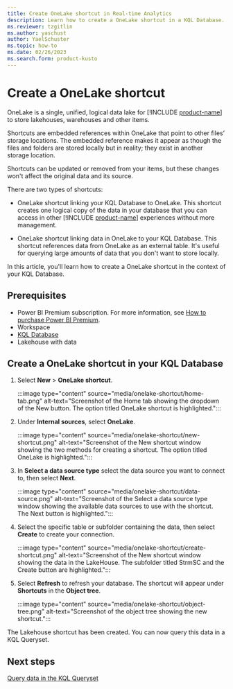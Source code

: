 ```yaml
---
title: Create OneLake shortcut in Real-time Analytics
description: Learn how to create a OneLake shortcut in a KQL Database.
ms.reviewer: tzgitlin
ms.author: yaschust
author: YaelSchuster
ms.topic: how-to
ms.date: 02/26/2023
ms.search.form: product-kusto
---
```


# Create a OneLake shortcut

OneLake is a single, unified, logical data lake for [!INCLUDE [product-name](../includes/product-name.md)] to store lakehouses, warehouses and other items.

Shortcuts are embedded references within OneLake that point to other files’ storage locations. The embedded reference makes it appear as though the files and folders are stored locally but in reality; they exist in another storage location.

Shortcuts can be updated or removed from your items, but these changes won't affect the original data and its source.

There are two types of shortcuts:

* OneLake shortcut linking your KQL Database to OneLake. This shortcut creates one logical copy of the data in your database that you can access in other [!INCLUDE [product-name](../includes/product-name.md)] experiences without more management.

* OneLake shortcut linking data in OneLake to your KQL Database. This shortcut references data from OneLake as an external table. It's useful for querying large amounts of data that you don't want to store locally.

In this article, you'll learn how to create a OneLake shortcut in the context of your KQL Database.

## Prerequisites

* Power BI Premium subscription. For more information, see [How to purchase Power BI Premium](/power-bi/enterprise/service-admin-premium-purchase).
* Workspace
* [KQL Database](create-database.md)
* Lakehouse with data

## Create a OneLake shortcut in your KQL Database

1. Select **New** > **OneLake shortcut**.

    :::image type="content" source="media/onelake-shortcut/home-tab.png" alt-text="Screenshot of the Home tab showing the dropdown of the New button. The option titled OneLake shortcut is highlighted.":::

1. Under **Internal sources**, select **OneLake**.

    :::image type="content" source="media/onelake-shortcut/new-shortcut.png" alt-text="Screenshot of the New shortcut window showing the two methods for creating a shortcut. The option titled OneLake is highlighted.":::

1. In **Select a data source type** select the data source you want to connect to, then select **Next**.

    :::image type="content" source="media/onelake-shortcut/data-source.png" alt-text="Screenshot of the Select a data source type window showing the available data sources to use with the shortcut. The Next button is highlighted.":::

1. Select the specific table or subfolder containing the data, then select **Create** to create your connection.

    :::image type="content" source="media/onelake-shortcut/create-shortcut.png" alt-text="Screenshot of the New shortcut window showing the data in the LakeHouse. The subfolder titled StrmSC and the Create button are highlighted.":::

1. Select **Refresh** to refresh your database. The shortcut will appear under **Shortcuts** in the **Object tree**.

    :::image type="content" source="media/onelake-shortcut/object-tree.png" alt-text="Screenshot of the object tree showing the new shortcut.":::

The Lakehouse shortcut has been created. You can now query this data in a KQL Queryset.

## Next steps

[Query data in the KQL Queryset](kusto-query-set.md)
